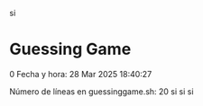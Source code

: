 si
# Guessing Game
0
Fecha y hora: 28 Mar 2025 18:40:27

Número de líneas en guessinggame.sh: 20
si
si
si
